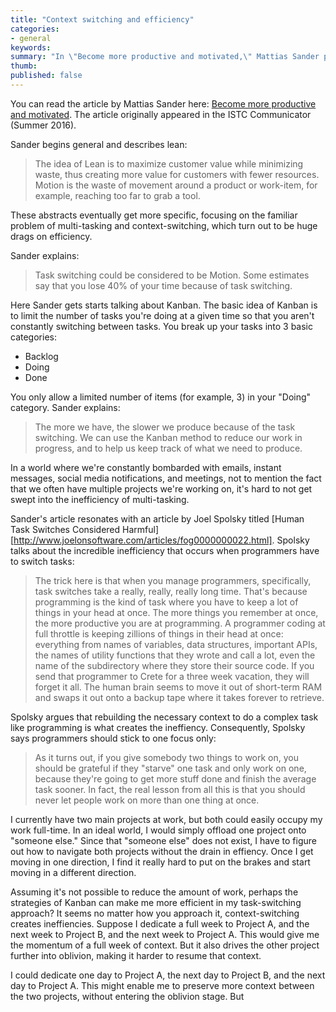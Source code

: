 ```yaml
---
title: "Context switching and efficiency"
categories:
- general
keywords: 
summary: "In \"Become more productive and motivated,\" Mattias Sander provides a well-written overview of lean principles that touch upon the efficiency drag of context-switching. Sander explains the core ideas of Kanban, which is a system based on cards to regulate flow. While these principles were developed in the context of Japanese car manufacturers (namely Toyota), they apply equally to the technical writer's world."
thumb:
published: false
---
```


You can read the article by Mattias Sander here: [Become more productive and motivated](http://techwritingengineer.com/keep-it-lean-become-more-productive-and-motivated/
). The article originally appeared in the ISTC Communicator (Summer 2016).


Sander begins general and describes lean:

>The idea of Lean is to maximize customer value while minimizing waste, thus creating more value for customers with fewer resources.
> Motion is the waste of movement around a product or work-item, for example, reaching too far to grab a tool.

These abstracts eventually get more specific, focusing on the familiar problem of multi-tasking and context-switching, which turn out to be huge drags on efficiency.

Sander explains:

>Task switching could be considered to be Motion. Some estimates say that you lose 40% of your time because of task switching.

Here Sander gets starts talking about Kanban. The basic idea of Kanban is to limit the number of tasks you're doing at a given time so that you aren't constantly switching between tasks. You break up your tasks into 3 basic categories:

* Backlog
* Doing
* Done

You only allow a limited number of items (for example, 3) in your "Doing" category. Sander explains:

> The more we have, the slower we produce because of the task switching. We can use the Kanban method to reduce our work in progress, and to help us keep track of what we need to produce.

In a world where we're constantly bombarded with emails, instant messages, social media notifications, and meetings, not to mention the fact that we often have multiple projects we're working on, it's hard to not get swept into the inefficiency of multi-tasking.

Sander's article resonates with an article by Joel Spolsky titled [Human Task Switches Considered Harmful][http://www.joelonsoftware.com/articles/fog0000000022.html]. Spolsky talks about the incredible inefficiency that occurs when programmers have to switch tasks:

>The trick here is that when you manage programmers, specifically, task switches take a really, really, really long time. That's because programming is the kind of task where you have to keep a lot of things in your head at once. The more things you remember at once, the more productive you are at programming. A programmer coding at full throttle is keeping zillions of things in their head at once: everything from names of variables, data structures, important APIs, the names of utility functions that they wrote and call a lot, even the name of the subdirectory where they store their source code. If you send that programmer to Crete for a three week vacation, they will forget it all. The human brain seems to move it out of short-term RAM and swaps it out onto a backup tape where it takes forever to retrieve.

Spolsky argues that rebuilding the necessary context to do a complex task like programming is what creates the ineffiency. Consequently, Spolsky says programmers should stick to one focus only:

>As it turns out, if you give somebody two things to work on, you should be grateful if they "starve" one task and only work on one, because they're going to get more stuff done and finish the average task sooner. In fact, the real lesson from all this is that you should never let people work on more than one thing at once.

I currently have two main projects at work, but both could easily occupy my work full-time. In an ideal world, I would simply offload one project onto "someone else." Since that "someone else" does not exist, I have to figure out how to navigate both projects without the drain in effiency. Once I get moving in one direction, I find it really hard to put on the brakes and start moving in a different direction.

Assuming it's not possible to reduce the amount of work, perhaps the strategies of Kanban can make me more efficient in my task-switching approach? It seems no matter how you approach it, context-switching creates ineffiencies. Suppose I dedicate a full week to Project A, and the next week to Project B, and the next week to Project A. This would give me the momentum of a full week of context. But it also drives the other project further into oblivion, making it harder to resume that context.

I could dedicate one day to Project A, the next day to Project B, and the next day to Project A. This might enable me to preserve more context between the two projects, without entering the oblivion stage. But